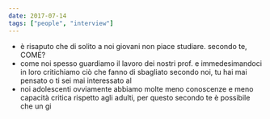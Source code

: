 ```yaml
---
date: 2017-07-14
tags: ["people", "interview"]
---
```

- è risaputo che di solito a noi giovani non piace studiare. secondo te, COME?
- come noi spesso guardiamo il lavoro dei nostri prof. e immedesimandoci in loro critichiamo ciò che fanno di sbagliato secondo noi, tu hai mai pensato o ti sei mai interessato al
- noi adolescenti ovviamente abbiamo molte meno conoscenze e meno capacità critica rispetto agli adulti, per questo secondo te è possibile che un gi